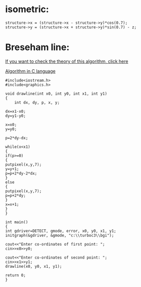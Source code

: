 # isometric:

```
structure->x = (structure->x - structure->y)*cos(0.7);
structure->y = (structure->x + structure->y)*sin(0.7) - z;
```

# Breseham line:
[If you want to check the theory of this algorithm, click here](https://www.geeksforgeeks.org/bresenhams-line-generation-algorithm/)

[Algorithm in C language](https://www.thecrazyprogrammer.com/2017/01/bresenhams-line-drawing-algorithm-c-c.html)

```
#include<iostream.h>
#include<graphics.h>
 
void drawline(int x0, int y0, int x1, int y1)
{
    int dx, dy, p, x, y;
 
dx=x1-x0;
dy=y1-y0;
 
x=x0;
y=y0;
 
p=2*dy-dx;
 
while(x<x1)
{
if(p>=0)
{
putpixel(x,y,7);
y=y+1;
p=p+2*dy-2*dx;
}
else
{
putpixel(x,y,7);
p=p+2*dy;
}
x=x+1;
}
}
 
int main()
{
int gdriver=DETECT, gmode, error, x0, y0, x1, y1;
initgraph(&gdriver, &gmode, "c:\\turboc3\\bgi");
 
cout<<"Enter co-ordinates of first point: ";
cin>>x0>>y0;
 
cout<<"Enter co-ordinates of second point: ";
cin>>x1>>y1;
drawline(x0, y0, x1, y1);
 
return 0;
}
```

